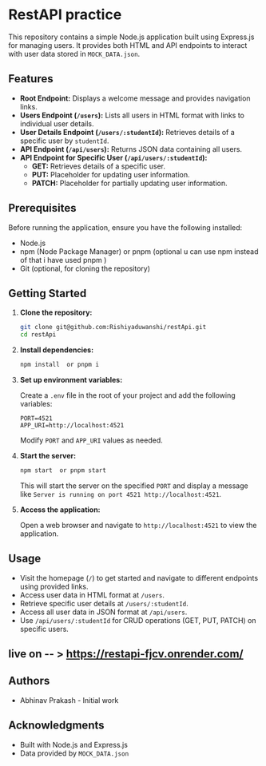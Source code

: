 
# RestAPI practice 

This repository contains a simple Node.js application built using Express.js for managing users. It provides both HTML and API endpoints to interact with user data stored in `MOCK_DATA.json`.

## Features

- **Root Endpoint:** Displays a welcome message and provides navigation links.
- **Users Endpoint (`/users`):** Lists all users in HTML format with links to individual user details.
- **User Details Endpoint (`/users/:studentId`):** Retrieves details of a specific user by `studentId`.
- **API Endpoint (`/api/users`):** Returns JSON data containing all users.
- **API Endpoint for Specific User (`/api/users/:studentId`):**
  - **GET:** Retrieves details of a specific user.
  - **PUT:** Placeholder for updating user information.
  - **PATCH:** Placeholder for partially updating user information.

## Prerequisites

Before running the application, ensure you have the following installed:

- Node.js
- npm (Node Package Manager) or pnpm (optional u can use npm instead of that i have used pnpm )
- Git (optional, for cloning the repository)

## Getting Started

1. **Clone the repository:**

   ```bash
   git clone git@github.com:Rishiyaduwanshi/restApi.git
   cd restApi
   ```

2. **Install dependencies:**

   ```bash
   npm install  or pnpm i 
   ```

3. **Set up environment variables:**

   Create a `.env` file in the root of your project and add the following variables:

   ```plaintext
   PORT=4521
   APP_URI=http://localhost:4521
   ```

   Modify `PORT` and `APP_URI` values as needed.

4. **Start the server:**

   ```bash
   npm start  or pnpm start 
   ```

   This will start the server on the specified `PORT` and display a message like `Server is running on port 4521 http://localhost:4521`.

5. **Access the application:**

   Open a web browser and navigate to `http://localhost:4521` to view the application.

## Usage

- Visit the homepage (`/`) to get started and navigate to different endpoints using provided links.
- Access user data in HTML format at `/users`.
- Retrieve specific user details at `/users/:studentId`.
- Access all user data in JSON format at `/api/users`.
- Use `/api/users/:studentId` for CRUD operations (GET, PUT, PATCH) on specific users.

## live on -- > https://restapi-fjcv.onrender.com/

## Authors

- Abhinav Prakash - Initial work

## Acknowledgments

- Built with Node.js and Express.js
- Data provided by `MOCK_DATA.json`
